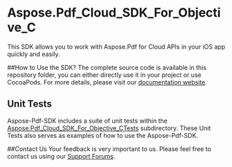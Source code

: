 # Aspose.Pdf_Cloud_SDK_For_Objective_C
This SDK allows you to work with Aspose.Pdf for Cloud APIs in your iOS app quickly and easily.

##How to Use the SDK?
The complete source code is available in this repository folder, you can either directly use it in your project or use CocoaPods. For more details, please visit our [documentation website](http://www.aspose.com/docs/display/pdfcloud/Available+SDKs).

## Unit Tests
Aspose-Pdf-SDK includes a suite of unit tests within the [Aspose.Pdf_Cloud_SDK_For_Objective_CTests](https://github.com/asposepdf/Aspose_Pdf_Cloud/blob/master/SDKs/Aspose.Pdf_Cloud_SDK_for_Objective_C/Aspose.Pdf_Cloud_SDK_for_Objective_CTests/pdf/ASPPdfApiTestCase.m) subdirectory. These Unit Tests also serves as examples of how to use the Aspose-Pdf-SDK.

##Contact Us
Your feedback is very important to us. Please feel free to contact us using our [Support Forums](https://www.aspose.com/community/forums/).
